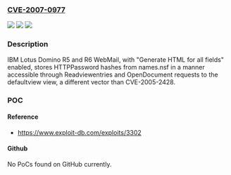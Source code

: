 ### [CVE-2007-0977](https://cve.mitre.org/cgi-bin/cvename.cgi?name=CVE-2007-0977)
![](https://img.shields.io/static/v1?label=Product&message=n%2Fa&color=blue)
![](https://img.shields.io/static/v1?label=Version&message=n%2Fa&color=blue)
![](https://img.shields.io/static/v1?label=Vulnerability&message=n%2Fa&color=brighgreen)

### Description

IBM Lotus Domino R5 and R6 WebMail, with "Generate HTML for all fields" enabled, stores HTTPPassword hashes from names.nsf in a manner accessible through Readviewentries and OpenDocument requests to the defaultview view, a different vector than CVE-2005-2428.

### POC

#### Reference
- https://www.exploit-db.com/exploits/3302

#### Github
No PoCs found on GitHub currently.

